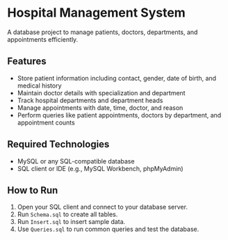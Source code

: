 # Hospital Management System

A database project to manage patients, doctors, departments, and appointments efficiently.

## Features
- Store patient information including contact, gender, date of birth, and medical history
- Maintain doctor details with specialization and department
- Track hospital departments and department heads
- Manage appointments with date, time, doctor, and reason
- Perform queries like patient appointments, doctors by department, and appointment counts

## Required Technologies
- MySQL or any SQL-compatible database
- SQL client or IDE (e.g., MySQL Workbench, phpMyAdmin)

## How to Run
1. Open your SQL client and connect to your database server.
2. Run `Schema.sql` to create all tables.
3. Run `Insert.sql` to insert sample data.
4. Use `Queries.sql` to run common queries and test the database.
